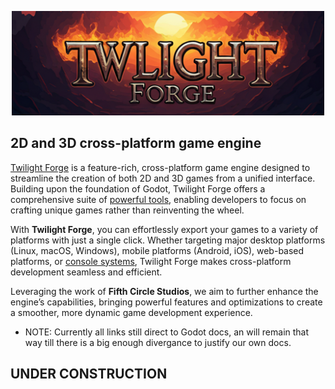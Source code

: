 <p align="center">
  <a href="">
    <img src="logo_outlined.png" width="500" alt="Twilight Forge logo">
  </a>
</p>

## 2D and 3D cross-platform game engine

[Twilight Forge](https://twilight.fifthcirclestudios.com) is a feature-rich, cross-platform game engine designed to streamline the creation of both 2D and 3D games from a unified interface. Building upon the foundation of Godot, Twilight Forge offers a comprehensive suite of [powerful tools](https://godotengine.org/features), enabling developers to focus on crafting unique games rather than reinventing the wheel.

With **Twilight Forge**, you can effortlessly export your games to a variety of platforms with just a single click. Whether targeting major desktop platforms (Linux, macOS, Windows), mobile platforms (Android, iOS), web-based platforms, or [console systems](https://docs.godotengine.org/en/latest/tutorials/platform/consoles.html), Twilight Forge makes cross-platform development seamless and efficient.

Leveraging the work of **Fifth Circle Studios**, we aim to further enhance the engine’s capabilities, bringing powerful features and optimizations to create a smoother, more dynamic game development experience. 

- NOTE: Currently all links still direct to Godot docs, an will remain that way till there is a big enough divergance to justify our own docs.


## UNDER CONSTRUCTION


